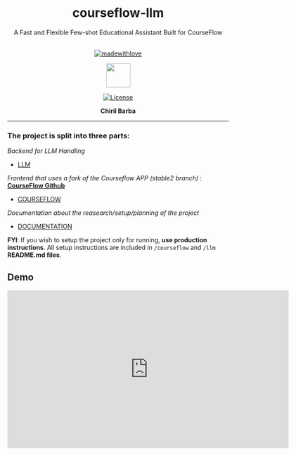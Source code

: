 <div align="center">

<h1>courseflow-llm</h1>

A Fast and Flexible Few-shot Educational Assistant Built for CourseFlow<br><br>


[![madewithlove](https://img.shields.io/badge/made_with-%E2%9D%A4-red?style=for-the-badge&labelColor=orange)](https://github.com/plutoatsea/courseflow-llm/tree/main)

<a href="https://courseflow.ca/" target="_blank"><img src='https://encrypted-tbn0.gstatic.com/images?q=tbn:ANd9GcQefhO7ftcMeSRkCLyF8MWGV8tubp5KSxuu4g&s' style="width: 55px; height: 55px;" width="55" height="55"/></a>

[![License](https://img.shields.io/badge/LICENSE-Apache-green.svg?style=for-the-badge)](https://github.com/plutoatsea/courseflow-llm/blob/main/LICENSE)

<strong>Chiril Barba</strong>

</div>

---

### The project is split into three parts:

*Backend for LLM Handling*

- [LLM](https://github.com/plutoatsea/courseflow-llm/tree/main/llm)

*Frontend that uses a fork of the Courseflow APP (stable2 branch)* : **[CourseFlow Github](https://github.com/SALTISES4/CourseFlow/tree/stable-test2)**


- [COURSEFLOW](https://github.com/plutoatsea/courseflow-llm/tree/main/courseflow)

*Documentation about the reasearch/setup/planning of the project*

- [DOCUMENTATION](https://github.com/plutoatsea/courseflow-llm/tree/main/Documentation)

**FYI**: If you wish to setup the project only for running, **use production instructions**. All setup instructions are included in `/courseflow` and `/llm` **README.md files**.

## Demo

<iframe src="https://player.vimeo.com/video/1096313130?h=ed604b888a" width="640" height="360" frameborder="0" allow="autoplay; fullscreen; picture-in-picture" allowfullscreen></iframe>